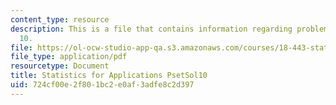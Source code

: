 ```yaml
---
content_type: resource
description: This is a file that contains information regarding problem set solution
  10.
file: https://ol-ocw-studio-app-qa.s3.amazonaws.com/courses/18-443-statistics-for-applications-spring-2015/724cf00e2f801bc2e0af3adfe8c2d397_MIT18_443S15_PsetSol10.pdf
file_type: application/pdf
resourcetype: Document
title: Statistics for Applications PsetSol10
uid: 724cf00e-2f80-1bc2-e0af-3adfe8c2d397
---
```

